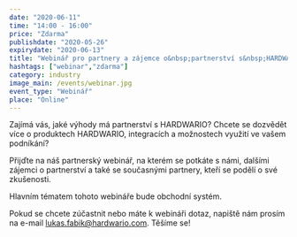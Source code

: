 ```yaml
---
date: "2020-06-11"
time: "14:00 - 16:00"
price: "Zdarma"
publishdate: "2020-05-26"
expirydate: "2020-06-13"
title: "Webinář pro partnery a zájemce o&nbsp;partnerství s&nbsp;HARDWARIO "
hashtags: ["webinar","zdarma"]
category: industry
image_main: /events/webinar.jpg
event_type: "Webinář"
place: "Online"
---
```


Zajímá vás, jaké výhody má partnerství s HARDWARIO? Chcete se dozvědět více o produktech HARDWARIO, integracích a možnostech využití ve vašem podníkání?

Přijďte na náš partnerský webinář, na kterém se potkáte s námi, dalšími zájemci o partnerství a také se současnými partnery, kteří se podělí o své zkušenosti.

Hlavním tématem tohoto webináře bude obchodní systém.

Pokud se chcete zúčastnit nebo máte k webináři dotaz, napiště nám prosím na e-mail [lukas.fabik@hardwario.com](mailto:lukas.fabik@hardwario.com). Těšíme se!

